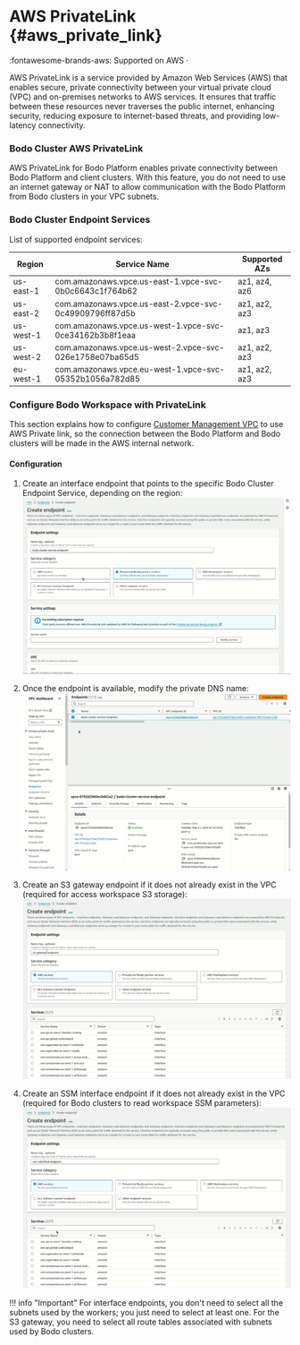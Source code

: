 # AWS PrivateLink {#aws_private_link}
:fontawesome-brands-aws: Supported on AWS ·

AWS PrivateLink is a service provided by Amazon Web Services (AWS) that enables secure,
private connectivity between your virtual private cloud (VPC) and on-premises networks to AWS services.
It ensures that traffic between these resources never traverses the public internet, enhancing security, reducing
exposure to internet-based threats, and providing low-latency connectivity.

### Bodo Cluster AWS PrivateLink
AWS PrivateLink for Bodo Platform enables private connectivity between Bodo Platform and client clusters.
With this feature, you do not need to use an internet gateway or NAT to allow communication with the Bodo Platform from Bodo clusters in your VPC subnets.


### Bodo Cluster Endpoint Services

List of supported endpoint services:

| Region    | Service Name                                            | Supported AZs |
|-----------|---------------------------------------------------------|---------------|
| us-east-1 | com.amazonaws.vpce.us-east-1.vpce-svc-0b0c6643c1f764b62 | az1, az4, az6 | 
| us-east-2 | com.amazonaws.vpce.us-east-2.vpce-svc-0c49909796ff87d5b | az1, az2, az3 | 
| us-west-1 | com.amazonaws.vpce.us-west-1.vpce-svc-0ce34162b3b8f1eaa | az1, az3      |
| us-west-2 | com.amazonaws.vpce.us-west-2.vpce-svc-026e1758e07ba65d5 | az1, az2, az3 | 
| eu-west-1 | com.amazonaws.vpce.eu-west-1.vpce-svc-05352b1056a782d85 | az1, az2, az3 |


### Configure Bodo Workspace with PrivateLink

This section explains how to configure [Customer Management VPC](customer_managed_vpc.md) to use AWS Private link, 
so the connection between the Bodo Platform and Bodo clusters will be made in the AWS internal network.

#### Configuration

1. Create an interface endpoint that points to the specific Bodo Cluster Endpoint Service, depending on the region:
![Bodo-Cluster-Interface-Endpoint](../../platform2-gifs/bodo-cluster-interface-endpoint.gif#center)

2. Once the endpoint is available, modify the private DNS name:
![Bodo-Cluster-Interface-Endpoint-DNS](../../platform2-gifs/bodo-cluster-interface-endpoint-dns.gif#center)

3. Create an S3 gateway endpoint if it does not already exist in the VPC (required for access workspace S3 storage):
![AWS-S3-Gateway](../../platform2-gifs/s3-gateway.gif#center)

4. Create an SSM interface endpoint if it does not already exist in the VPC (required for Bodo clusters to read workspace SSM parameters):
![AWS-SSM-Interface](../../platform2-gifs/ssm-interface-endpoint.gif#center)


!!! info "Important"
        For interface endpoints, you don't need to select all the subnets used by the workers; you just need to select at least one.
        For the S3 gateway, you need to select all route tables associated with subnets used by Bodo clusters.

